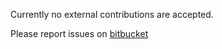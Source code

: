 Currently no external contributions are accepted.

Please report issues on [bitbucket](https://bitbucket.org/kvdblom/sparkle/issues/new)
